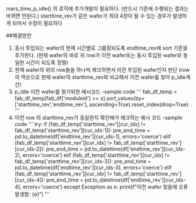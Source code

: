mars_time_p_idle() 의 로직에 추가개발이 필요하다. (반드시 기존에 수행되는 결과는 바뀌면 안된다.)
starttime_rev가 같은 wafer가 최대 4장이 될 수 있는 경우가 발생하게 되어서 수정이 필요하다

##해결방안
1. 동시 투입되는 wafer의 현재 시간별로 그룹핑되도록 endtime_rev에 sort 기준을 추가한다. (현재 wafer의 바로 위 row가 이전 wafer또는 동시 투입된 wafer와 동일한 시간이 되도록 정렬) 
2. 현재 wafer의 위의 row들을 하나씩 체크하면서 이전 투입된 wafer인지 판단 (row의 역순으로 현재 wafer의 starttime_rev와 비교해서 이전 wafer를 찾아 p_idle계산)
3. p_idle 이전 wafer를 찾기위한 예시코드
  -sample code
   '''
    fab_df_temp = fab_df_temp[fab_df['moduleid'] == x].sort_values(by=['starttime_rev','endtime_rev'], ascending=True).reset_index(drop=True)
   '''
5. 이전 row 의 starttime_rev가 동일한지 확인해거 체크하는 예시 코드
   -sample code
   '''
    try:
     if (fab_df_temp['starttime_rev'][cur_idx] != fab_df_temp['starttime_rev'][cur_ids-1]):
       pre_end_time = pd.to_datetime(df['endtime_rev'][cur_ids-1], errors='coerce')
     elif (fab_df_temp['starttime_rev'][cur_idx] != fab_df_temp['starttime_rev'][cur_ids-2]):
       pre_end_time = pd.to_datetime(df['endtime_rev'][cur_ids-2], errors='coerce')
     elif (fab_df_temp['starttime_rev'][cur_idx] != fab_df_temp['starttime_rev'][cur_ids-3]):
       pre_end_time = pd.to_datetime(df['endtime_rev'][cur_ids-3], errors='coerce')
     elif (fab_df_temp['starttime_rev'][cur_idx] != fab_df_temp['starttime_rev'][cur_ids-4]):
       pre_end_time = pd.to_datetime(df['endtime_rev'][cur_ids-4], errors='coerce')
    except Exception as e:
       print(f"이전 wafer 찾을때 오류 발생함: {e}") 
   '''
